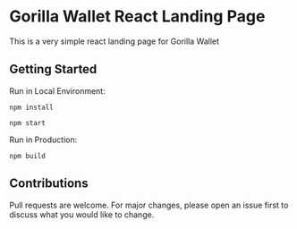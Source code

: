 # Gorilla Wallet React Landing Page

This is a very simple react landing page for Gorilla Wallet

## Getting Started

Run in Local Environment:

```
npm install

npm start
```

Run in Production:

```
npm build
```

## Contributions

Pull requests are welcome. For major changes, please open an issue first to discuss what you would like to change.